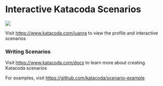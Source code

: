 # Interactive Katacoda Scenarios

[![](http://shields.katacoda.com/katacoda/juanra/count.svg)](https://www.katacoda.com/juanra "Get your profile on Katacoda.com")

Visit https://www.katacoda.com/juanra to view the profile and interactive scenarios

### Writing Scenarios
Visit https://www.katacoda.com/docs to learn more about creating Katacoda scenarios

For examples, visit https://github.com/katacoda/scenario-example
